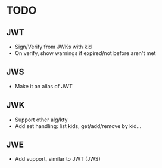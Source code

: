 # TODO

## JWT

- Sign/Verify from JWKs with kid
- On verify, show warnings if expired/not before aren't met

## JWS

- Make it an alias of JWT

## JWK

- Support other alg/kty
- Add set handling: list kids, get/add/remove by kid...

## JWE

- Add support, similar to JWT (JWS)
